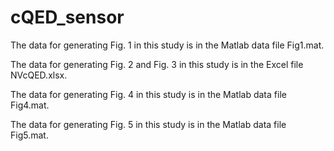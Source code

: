 # cQED_sensor

The data for generating Fig. 1 in this study is in the Matlab data file Fig1.mat. 

The data for generating Fig. 2 and Fig. 3 in this study is in the Excel file NVcQED.xlsx.

The data for generating Fig. 4 in this study is in the Matlab data file Fig4.mat. 

The data for generating Fig. 5 in this study is in the Matlab data file Fig5.mat. 
